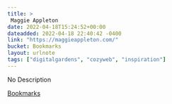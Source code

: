 ```yaml
---
title: > 
 Maggie Appleton
date: 2022-04-18T15:24:52+00:00
dateadded: 2022-04-18 22:40:42 -0400
link: "https://maggieappleton.com/"
bucket: Bookmarks
layout: urlnote
tags: ["digitalgardens", "cozyweb", "inspiration"]
--- 
```

No Description
 <!-- end excerpt --> 
<div class='bucket'><a class='internal-link' href='/buckets/bookmarks'>Bookmarks</a></div> 
